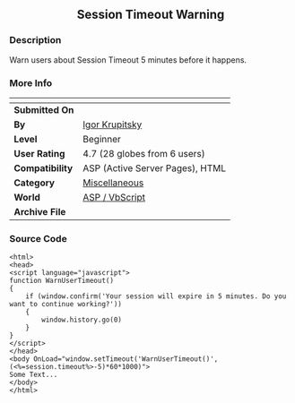 ﻿<div align="center">

## Session Timeout Warning


</div>

### Description

Warn users about Session Timeout 5 minutes before it happens.
 
### More Info
 


<span>             |<span>
---                |---
**Submitted On**   |
**By**             |[Igor Krupitsky](https://github.com/Planet-Source-Code/PSCIndex/blob/master/ByAuthor/igor-krupitsky.md)
**Level**          |Beginner
**User Rating**    |4.7 (28 globes from 6 users)
**Compatibility**  |ASP \(Active Server Pages\), HTML
**Category**       |[Miscellaneous](https://github.com/Planet-Source-Code/PSCIndex/blob/master/ByCategory/miscellaneous__4-1.md)
**World**          |[ASP / VbScript](https://github.com/Planet-Source-Code/PSCIndex/blob/master/ByWorld/asp-vbscript.md)
**Archive File**   |[](https://github.com/Planet-Source-Code/igor-krupitsky-session-timeout-warning__4-7694/archive/master.zip)





### Source Code

```
<html>
<head>
<script language="javascript">
function WarnUserTimeout()
{
	if (window.confirm('Your session will expire in 5 minutes. Do you want to continue working?'))
	{
		window.history.go(0)
	}
}
</script>
</head>
<body OnLoad="window.setTimeout('WarnUserTimeout()',(<%=session.timeout%>-5)*60*1000)">
Some Text...
</body>
</html>
```

